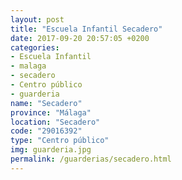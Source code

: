 ```yaml
---
layout: post
title: "Escuela Infantil Secadero"
date: 2017-09-20 20:57:05 +0200
categories:
- Escuela Infantil
- malaga
- secadero
- Centro público
- guarderia
name: "Secadero"
province: "Málaga"
location: "Secadero"
code: "29016392"
type: "Centro público"
img: guarderia.jpg
permalink: /guarderias/secadero.html
---
```


